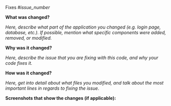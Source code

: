 Fixes #*issue_number*

**What was changed?**

*Here, describe what part of the application you changed (e.g. login page, database, etc.). If possible, mention what specific components were added, removed, or modified.*

**Why was it changed?**

*Here, describe the issue that you are fixing with this code, and why your code fixes it.*

**How was it changed?**

*Here, get into detail about what files you modified, and talk about the most important lines in regards to fixing the issue.*

**Screenshots that show the changes (if applicable):**

